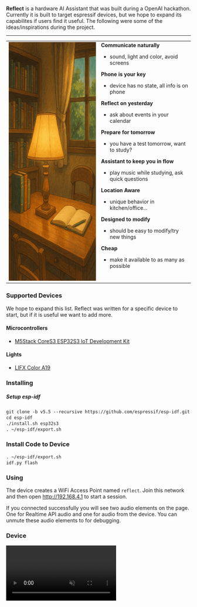 **Reflect** is a hardware AI Assistant that was built during a OpenAI hackathon.
Currently it is built to target espressif devices, but we hope to expand
its capabilites if users find it useful. The following were some of the
ideas/inspirations during the project.

<hr />

<table>
  <tr>
    <td width="50%" valign="top">
      <img src="./.github/reflect.png" height="650px" alt="Reflect">
    </td>
    <td width="50%" valign="top">
      <b> Communicate naturally </b>
      <ul>
        <li>sound, light and color, avoid screens</li>
      </ul>
      <b> Phone is your key </b>
      <ul>
        <li>device has no state, all info is on phone</li>
      </ul>
      <b> Reflect on yesterday </b>
      <ul>
        <li>ask about events in your calendar</li>
      </ul>
      <b> Prepare for tomorrow </b>
      <ul>
        <li>you have a test tomorrow, want to study?</li>
      </ul>
      <b> Assistant to keep you in flow</b>
      <ul>
        <li>play music while studying, ask quick questions</li>
      </ul>
      <b>Location Aware</b>
      <ul>
        <li>unique behavior in kitchen/office...</li>
      </ul>
      <b>Designed to modify</b>
      <ul>
        <li>should be easy to modify/try new things</li>
      </ul>
      <b>Cheap</b>
      <ul>
        <li>make it available to as many as possible</li>
      </ul>
    </td>
  </tr>
</table>

### Supported Devices
We hope to expand this list. Reflect was written for a specific device to start, but if it is useful we want to add more.

#### Microcontrollers
* [M5Stack CoreS3 ESP32S3 loT Development Kit](https://shop.m5stack.com/products/m5stack-cores3-esp32s3-lotdevelopment-kit)

#### Lights
* [LIFX Color A19](https://www.amazon.com/dp/B08BKZFHQQ)

### Installing



##### Setup esp-idf
```
git clone -b v5.5 --recursive https://github.com/espressif/esp-idf.git
cd esp-idf
./install.sh esp32s3
. ~/esp-idf/export.sh
```

### Install Code to Device
```
. ~/esp-idf/export.sh
idf.py flash
```

### Using
The device creates a WiFi Access Point named `reflect`. Join this network and then
open http://192.168.4.1 to start a session.

If you connected successfully you will see two audio elements on the page. One for Realtime API audio
and one for audio from the device. You can unmute these audio elements to for debugging.

### Device
<video src="https://github.com/user-attachments/assets/d56fcb7a-5807-43f1-b314-070e2629bd39" autoplay loop muted> </video>
